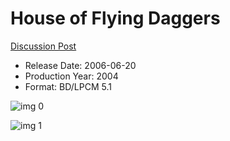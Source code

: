 # House of Flying Daggers

[Discussion Post](https://www.avsforum.com/threads/bass-eq-for-filtered-movies.2995212/post-57633648)

* Release Date: 2006-06-20
* Production Year: 2004
* Format: BD/LPCM 5.1

![img 0](https://i.imgur.com/gZeZWrc.jpg)

![img 1](https://i.imgur.com/Q7CTks4.png)

